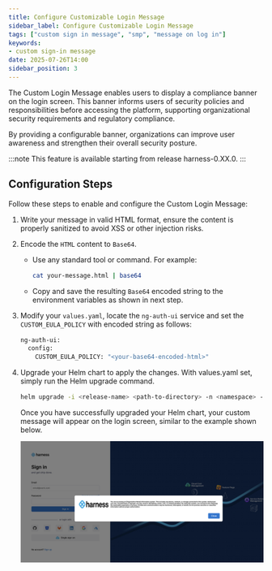```yaml
---
title: Configure Customizable Login Message
sidebar_label: Configure Customizable Login Message
tags: ["custom sign in message", "smp", "message on log in"]
keywords: 
- custom sign-in message
date: 2025-07-26T14:00
sidebar_position: 3
---
```


<!--Introduction: what is customizable login message, why it is needed-->

The Custom Login Message enables users to display a compliance banner on the login screen. This banner informs users of security policies and responsibilities before accessing the platform, supporting organizational security requirements and regulatory compliance.

By providing a configurable banner, organizations can improve user awareness and strengthen their overall security posture.

<!--Pre-requistics-->

:::note
    This feature is available starting from release harness-0.XX.0. 
:::

<!--configuration steps: how to enable this sign-in message-->

## Configuration Steps

Follow these steps to enable and configure the Custom Login Message:

1. Write your message in valid HTML format, ensure the content is properly sanitized to avoid XSS or other injection risks.

2. Encode the `HTML` content to `Base64`. 

    - Use any standard tool or command. For example:

        ```bash
        cat your-message.html | base64
        ```
    - Copy and save the resulting `Base64` encoded string to the environment variables as shown in next step.

3. Modify your `values.yaml`, locate the `ng-auth-ui` service and set the `CUSTOM_EULA_POLICY` with encoded string as follows:

    ```bash
    ng-auth-ui:
      config:
        CUSTOM_EULA_POLICY: "<your-base64-encoded-html>"
    ```

4. Upgrade your Helm chart to apply the changes. With values.yaml set, simply run the Helm upgrade command.

    ```bash 
    helm upgrade -i <release-name> <path-to-directory> -n <namespace> -f values.yaml
    ```

    Once you have successfully upgraded your Helm chart, your custom message will appear on the login screen, similar to the example shown below.

    ![custom-message](./static/custom-sign-in-message.png)

<!--Working snapshot-->

